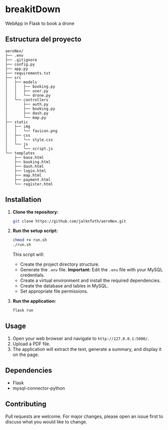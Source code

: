  # breakitDown

WebApp in Flask to book a drone

## Estructura del proyecto

```
aeroNex/
├── .env
├── .gitignore
├── config.py
├── app.py
├── requirements.txt
├── src
│   ├── models
│   │   ├── booking.py
│   │   ├── user.py
│   │   └── drone.py
│   └── controllers
│       ├── auth.py
│       ├── booking.py
│       ├── dash.py
│       └── map.py
├── static
│   ├── img
│   │   └── favicon.png
│   ├── css
│   │   └── style.css
│   └── js
│       └── script.js
└── templates
    ├── base.html
    ├── booking.html
    ├── dash.html
    ├── login.html
    ├── map.html
    ├── payment.html
    └── register.html
```

## Installation

1. **Clone the repository:**

   ```bash
   git clone https://github.com/jalknToth/aeroNex.git
   ```

2. **Run the setup script:**

   ```bash
   chmod +x run.sh
   ./run.sh
   ```
   This script will:
   - Create the project directory structure.
   - Generate the `.env` file.  **Important:**  Edit the `.env` file with your MySQL credentials.
   - Create a virtual environment and install the required dependencies.
   - Create the database and tables in MySQL.
   - Set appropriate file permissions.

3. **Run the application:**

   ```bash
   flask run
   ```

## Usage

1. Open your web browser and navigate to `http://127.0.0.1:5000/`.
2. Upload a PDF file.
3. The application will extract the text, generate a summary, and display it on the page.

## Dependencies

- Flask
- mysql-connector-python

## Contributing

Pull requests are welcome. For major changes, please open an issue first to discuss what you would like to change.




